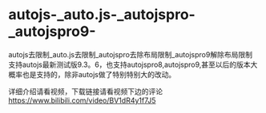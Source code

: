 # autojs-_auto.js-_autojspro-_autojspro9-
autojs去限制_auto.js去限制_autojspro去除布局限制_autojspro9解除布局限制
支持autojs最新测试版9.3。6，也支持autojspro8,autojspro9,甚至以后的版本大概率也是支持的，除非autojs做了特别特别大的改动。



详细介绍请看视频，下载链接请看视频下边的评论
https://www.bilibili.com/video/BV1dR4y1f7J5
